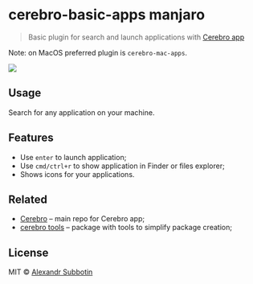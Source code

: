 # cerebro-basic-apps manjaro

> Basic plugin for search and launch applications  with [Cerebro app](http://www.cerebroapp.com)

Note: on MacOS preferred plugin is `cerebro-mac-apps`.

![](screenshot.png)

## Usage
Search for any application on your machine.

## Features

* Use `enter` to launch application;
* Use `cmd/ctrl+r` to show application in Finder or files explorer;
* Shows icons for your applications.

## Related

* [Cerebro](http://github.com/cerebroapp/cerebroapp) – main repo for Cerebro app;
* [cerebro tools](http://github.com/cerebroapp/cerebro-tools) – package with tools to simplify package creation;

## License

MIT © [Alexandr Subbotin](http://asubbotin.ru)

